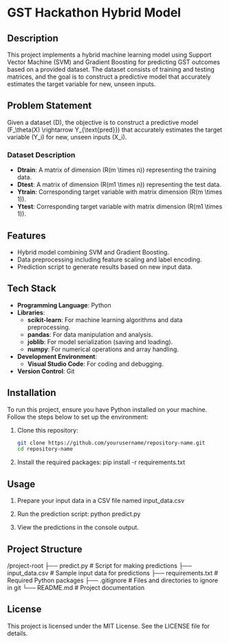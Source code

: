 # GST Hackathon Hybrid Model

## Description
This project implements a hybrid machine learning model using Support Vector Machine (SVM) and Gradient Boosting for predicting GST outcomes based on a provided dataset. The dataset consists of training and testing matrices, and the goal is to construct a predictive model that accurately estimates the target variable for new, unseen inputs.

## Problem Statement
Given a dataset \(D\), the objective is to construct a predictive model \(F_\theta(X) \rightarrow Y_{\text{pred}}\) that accurately estimates the target variable \(Y_i\) for new, unseen inputs \(X_i\).

### Dataset Description
- **Dtrain**: A matrix of dimension \(R(m \times n)\) representing the training data.
- **Dtest**: A matrix of dimension \(R(m1 \times n)\) representing the test data.
- **Ytrain**: Corresponding target variable with matrix dimension \(R(m \times 1)\).
- **Ytest**: Corresponding target variable with matrix dimension \(R(m1 \times 1)\).

## Features
- Hybrid model combining SVM and Gradient Boosting.
- Data preprocessing including feature scaling and label encoding.
- Prediction script to generate results based on new input data.

## Tech Stack
- **Programming Language**: Python
- **Libraries**:
  - **scikit-learn**: For machine learning algorithms and data preprocessing.
  - **pandas**: For data manipulation and analysis.
  - **joblib**: For model serialization (saving and loading).
  - **numpy**: For numerical operations and array handling.
- **Development Environment**:
  - **Visual Studio Code**: For coding and debugging.
- **Version Control**: Git

## Installation
To run this project, ensure you have Python installed on your machine. Follow the steps below to set up the environment:

1. Clone this repository:
   ```bash
   git clone https://github.com/yourusername/repository-name.git
   cd repository-name

2. Install the required packages:
   pip install -r requirements.txt

## Usage 
1. Prepare your input data in a CSV file named input_data.csv

2. Run the prediction script:
   python predict.py
   
3. View the predictions in the console output.

## Project Structure 
/project-root
├── predict.py          # Script for making predictions
├── input_data.csv      # Sample input data for predictions
├── requirements.txt     # Required Python packages
├── .gitignore          # Files and directories to ignore in git
└── README.md           # Project documentation

## License 
This project is licensed under the MIT License. See the LICENSE file for details.
